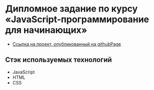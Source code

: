 # Дипломное задание по курсу «JavaScript-программирование для начинающих»

- [Cсылка на проект, опубликованный на githubPage]()


## Cтэк используемых технологий

- JavaScript
- HTML
- CSS
